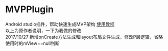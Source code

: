 # MVPPlugin
Android studio插件，帮助快速生成MVP架构
[使用教程](http://yugai.github.io/2017/02/27/AndroidStudio-MVPPlugin/#more)
</br> 以上为原作者说明，一下为我做的修改
</br> 2017/10/27 新增onCreate方法生成和layout布局文件生成，修改P层逻辑，省略使用时的mView==null判断